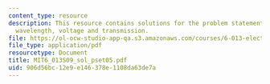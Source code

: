 ```yaml
---
content_type: resource
description: This resource contains solutions for the problem statements related to
  wavelength, voltage and transmission.
file: https://ol-ocw-studio-app-qa.s3.amazonaws.com/courses/6-013-electromagnetics-and-applications-spring-2009/906d56bc12e9e146378e1108da63de7a_MIT6_013S09_sol_pset05.pdf
file_type: application/pdf
resourcetype: Document
title: MIT6_013S09_sol_pset05.pdf
uid: 906d56bc-12e9-e146-378e-1108da63de7a
---
```

